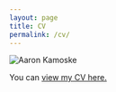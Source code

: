 ```yaml
---
layout: page
title: CV
permalink: /cv/
---
```


![Aaron Kamoske](images/Canopy2_HARVflux_20170820.jpg)

You can [view my CV here.]({{akamoske.github.io}}/images/Kamoske_CV_Working_20180807.pdf)